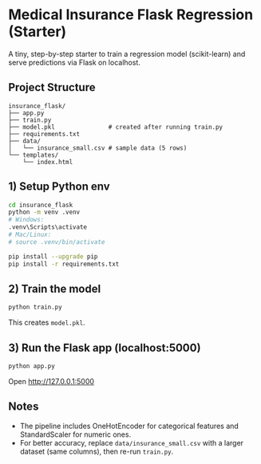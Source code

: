 # Medical Insurance Flask Regression (Starter)

A tiny, step-by-step starter to train a regression model (scikit-learn) and serve predictions via Flask on localhost.

## Project Structure
```text
insurance_flask/
├── app.py
├── train.py
├── model.pkl               # created after running train.py
├── requirements.txt
├── data/
│   └── insurance_small.csv # sample data (5 rows)
└── templates/
    └── index.html
```

## 1) Setup Python env
```bash
cd insurance_flask
python -m venv .venv
# Windows:
.venv\Scripts\activate
# Mac/Linux:
# source .venv/bin/activate

pip install --upgrade pip
pip install -r requirements.txt
```

## 2) Train the model
```bash
python train.py
```
This creates `model.pkl`.

## 3) Run the Flask app (localhost:5000)
```bash
python app.py
```
Open http://127.0.0.1:5000

## Notes
- The pipeline includes OneHotEncoder for categorical features and StandardScaler for numeric ones.
- For better accuracy, replace `data/insurance_small.csv` with a larger dataset (same columns), then re-run `train.py`.
